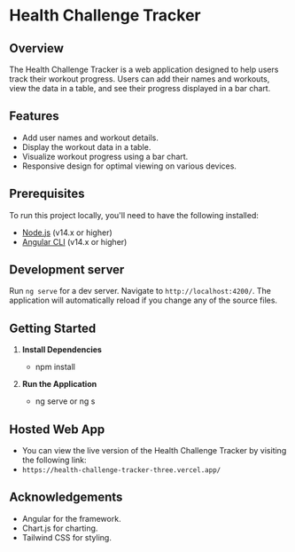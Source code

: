 # Health Challenge Tracker

## Overview

The Health Challenge Tracker is a web application designed to help users track their workout progress. Users can add their names and workouts, view the data in a table, and see their progress displayed in a bar chart.

## Features

- Add user names and workout details.
- Display the workout data in a table.
- Visualize workout progress using a bar chart.
- Responsive design for optimal viewing on various devices.

## Prerequisites

To run this project locally, you'll need to have the following installed:

- [Node.js](https://nodejs.org/) (v14.x or higher)
- [Angular CLI](https://angular.dev/cli) (v14.x or higher)

## Development server

Run `ng serve` for a dev server. Navigate to `http://localhost:4200/`. The application will automatically reload if you change any of the source files.

## Getting Started

1. **Install Dependencies**
    - npm install

2. **Run the Application**
    - ng serve or ng s

## Hosted Web App

   -  You can view the live version of the Health Challenge Tracker by visiting the following link:
   -  `https://health-challenge-tracker-three.vercel.app/`

## Acknowledgements

  - Angular for the framework.
  - Chart.js for charting.
  - Tailwind CSS for styling.


